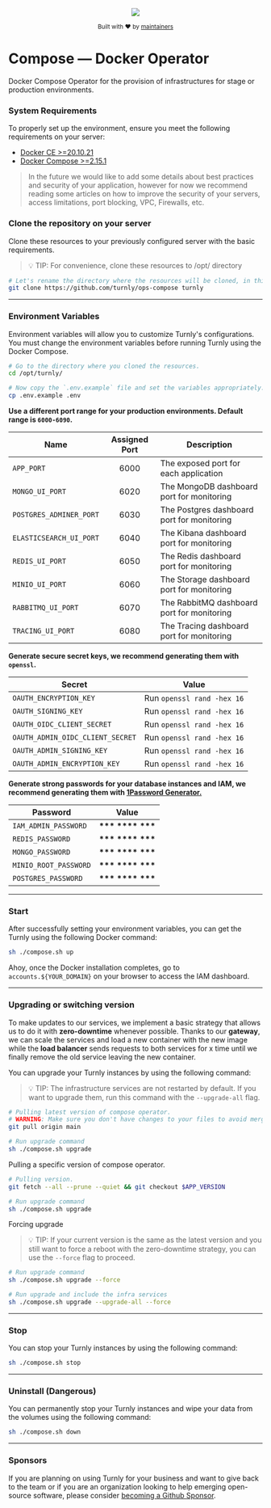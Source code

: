 <div align="center">
  <p align="center">
      <a href="https://turnly.app" target="_blank" rel="noopener">
          <img src="https://raw.githubusercontent.com/turnly/turnly/develop/docs/assets/github-header.png" />
      </a>
  </p>

  <p>
    <sub>
      Built with ❤︎ by
      <a href="https://github.com/turnly/turnly/blob/develop/OWNERS.md">
        maintainers
      </a>
    </sub>
  </p>
</div>

# Compose — Docker Operator

Docker Compose Operator for the provision of infrastructures for stage or production environments.

### System Requirements

To properly set up the environment, ensure you meet the following requirements on your server:

- [Docker CE >=20.10.21](https://docs.docker.com/engine/release-notes)
- [Docker Compose >=2.15.1](https://docs.docker.com/compose/release-notes)

> In the future we would like to add some details about best practices and security of your application,
> however for now we recommend reading some articles on how to improve the security of your servers,
> access limitations, port blocking, VPC, Firewalls, etc.

### Clone the repository on your server

Clone these resources to your previously configured server with the basic requirements.

> 💡 TIP: For convenience, clone these resources to /opt/ directory

```sh
# Let's rename the directory where the resources will be cloned, in this case "turnly".
git clone https://github.com/turnly/ops-compose turnly
```

___

### Environment Variables

Environment variables will allow you to customize Turnly's configurations.
You must change the environment variables before running Turnly using the Docker Compose.

```sh
# Go to the directory where you cloned the resources.
cd /opt/turnly/

# Now copy the `.env.example` file and set the variables appropriately.
cp .env.example .env
```

__Use a different port range for your production environments. Default range is `6000-6090`.__

| Name                         | Assigned Port  | Description                                    |
| ---------------------------- | :------------: | ---------------------------------------------- |
| `APP_PORT`                   | 6000           | The exposed port for each application          |
| `MONGO_UI_PORT`              | 6020           | The MongoDB dashboard port for monitoring      |
| `POSTGRES_ADMINER_PORT`      | 6030           | The Postgres dashboard port for monitoring     |
| `ELASTICSEARCH_UI_PORT`      | 6040           | The Kibana dashboard port for monitoring       |
| `REDIS_UI_PORT`              | 6050           | The Redis dashboard port for monitoring        |
| `MINIO_UI_PORT`              | 6060           | The Storage dashboard port for monitoring      |
| `RABBITMQ_UI_PORT`           | 6070           | The RabbitMQ dashboard port for monitoring     |
| `TRACING_UI_PORT`            | 6080           | The Tracing dashboard port for monitoring      |

__Generate secure secret keys, we recommend generating them with `openssl`.__

| Secret                             | Value                        |
| ---------------------------------- | ---------------------------- |
| `OAUTH_ENCRYPTION_KEY`             | Run `openssl rand -hex 16`   |
| `OAUTH_SIGNING_KEY`                | Run `openssl rand -hex 16`   |
| `OAUTH_OIDC_CLIENT_SECRET`         | Run `openssl rand -hex 16`   |
| `OAUTH_ADMIN_OIDC_CLIENT_SECRET`   | Run `openssl rand -hex 16`   |
| `OAUTH_ADMIN_SIGNING_KEY`          | Run `openssl rand -hex 16`   |
| `OAUTH_ADMIN_ENCRYPTION_KEY`       | Run `openssl rand -hex 16`   |

__Generate strong passwords for your database instances and IAM, we recommend generating them with [1Password Generator.](https://1password.com/password-generator)__

| Password                 | Value                |
| ------------------------ | :------------------: |
| `IAM_ADMIN_PASSWORD`     | __*** **** ***__     |
| `REDIS_PASSWORD`         | __*** **** ***__     |
| `MONGO_PASSWORD`         | __*** **** ***__     |
| `MINIO_ROOT_PASSWORD`    | __*** **** ***__     |
| `POSTGRES_PASSWORD`      | __*** **** ***__     |

___

### Start

After successfully setting your environment variables, you can get the Turnly using the following Docker command:

```sh
sh ./compose.sh up
```

Ahoy, once the Docker installation completes, go to `accounts.${YOUR_DOMAIN}`
on your browser to access the IAM dashboard.

___

### Upgrading or switching version

To make updates to our services, we implement a basic strategy that allows us to do it
with **zero-downtime** whenever possible. Thanks to our **gateway**, we can scale the services
and load a new container with the new image while the **load balancer** sends requests
to both services for x time until we finally remove the old service leaving the new container.

You can upgrade your Turnly instances by using the following command:

> 💡 TIP: The infrastructure services are not restarted by default.
> If you want to upgrade them, run this command with the `--upgrade-all` flag.

```sh
# Pulling latest version of compose operator.
# WARNING: Make sure you don't have changes to your files to avoid merge conflicts.
git pull origin main

# Run upgrade command
sh ./compose.sh upgrade
```

Pulling a specific version of compose operator.

```sh
# Pulling version.
git fetch --all --prune --quiet && git checkout $APP_VERSION

# Run upgrade command
sh ./compose.sh upgrade
```

Forcing upgrade

> 💡 TIP: If your current version is the same as the latest version and you still
> want to force a reboot with the zero-downtime strategy, you can use the `--force` flag to proceed.

```sh
# Run upgrade command
sh ./compose.sh upgrade --force

# Run upgrade and include the infra services
sh ./compose.sh upgrade --upgrade-all --force
```

___

### Stop

You can stop your Turnly instances by using the following command:

```sh
sh ./compose.sh stop
```

___

### Uninstall (Dangerous)

You can permanently stop your Turnly instances and wipe your data from the volumes using the following command:

```sh
sh ./compose.sh down
```

___

### Sponsors

If you are planning on using Turnly for your business and want to give back to the
team or if you are an organization looking to help emerging open-source
software, please consider [becoming a Github Sponsor](https://github.com/sponsors/efraa).
